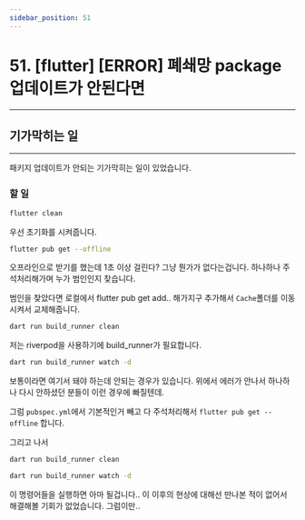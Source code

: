 ```yaml
---
sidebar_position: 51
---
```


# 51. [flutter] [ERROR] 폐쇄망 package 업데이트가 안된다면
---


## 기가막히는 일
---

패키지 업데이트가 안되는 기가막히는 일이 있었습니다.

### 할 일

```bash
flutter clean
```

우선 초기화를 시켜줍니다.

```bash
flutter pub get --offline
```

오프라인으로 받기를 했는데 1초 이상 걸린다? 그냥 뭔가가 없다는겁니다.
하나하나 주석처리해가며 누가 범인인지 찾습니다.


범인을 찾았다면 로컬에서 flutter pub get add.. 해가지구 추가해서 `Cache`폴더를 이동시켜서 교체해줍니다.

```bash
dart run build_runner clean
```

저는 riverpod을 사용하기에 build_runner가 필요합니다.

```bash
dart run build_runner watch -d
```

보통이라면 여기서 돼야 하는데 안되는 경우가 있습니다. 위에서 에러가 안나서 하나하나 다시 안하셨던 분들이 이런 경우에 빠질텐데.

그럼 `pubspec.yml`에서 기본적인거 빼고 다 주석처리해서 `flutter pub get --offline` 합니다.

그리고 나서 


```bash
dart run build_runner clean
```

```bash
dart run build_runner watch -d
```

이 명령어들을 실행하면 아마 될겁니다.. 이 이후의 현상에 대해선 만나본 적이 없어서 해결해볼 기회가 없었습니다. 그럼이만..